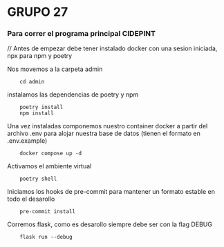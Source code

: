 # GRUPO 27

### Para correr el programa principal CIDEPINT

// Antes de empezar debe tener instalado docker con una sesion iniciada, npx para npm y poetry

Nos movemos a la carpeta admin

```
    cd admin
```

instalamos las dependencias de poetry y npm

```
    poetry install
    npm install

```

Una vez instaladas componemos nuestro container docker a partir del archivo .env para alojar nuestra base de datos (tienen el formato en .env.example)

```
    docker compose up -d
```

Activamos el ambiente virtual

```
    poetry shell
```

Iniciamos los hooks de pre-commit para mantener un formato estable en todo el desarollo

```
    pre-commit install
```

Corremos flask, como es desarollo siempre debe ser con la flag DEBUG

```
    flask run --debug
```
